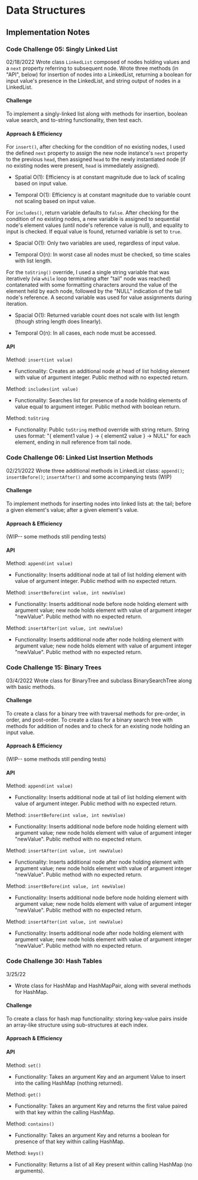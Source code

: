 # Data Structures

## Implementation Notes

### Code Challenge 05: Singly Linked List

02/18/2022
Wrote class `LinkedList` composed of nodes holding values and a `next` property referring to subsequent node.
Wrote three methods (in "API", below) for insertion of nodes into a LinkedList, returning a boolean for input value's presence in the LinkedList, and string output of nodes in a LinkedList.

#### Challenge

To implement a singly-linked list along with methods for insertion, boolean value search, and to-string functionality, then test each.

#### Approach & Efficiency

For `insert()`, after checking for the condition of no existing nodes, I used the defined `next` property to assign the new node instance's `next` property to the previous `head`, then assigned `head` to the newly instantiated node (if no existing nodes were present, `head` is immediately assigned).

* Spatial O(1): Efficiency is at constant magnitude due to lack of scaling based on input value.

* Temporal O(1): Efficiency is at constant magnitude due to variable count not scaling based on input value.

For `includes()`, return variable defaults to `false`. After checking for the condition of no existing nodes, a new variable is assigned to sequential node's element values (until node's reference value is null), and equality to input is checked. If equal value is found, returned variable is set to `true`.

* Spacial O(1): Only two variables are used, regardless of input value.

* Temporal O(n): In worst case all nodes must be checked, so time scales with list length.

For the `toString()` override, I used a single string variable that was iteratively (via `while` loop terminating after "tail" node was reached) contatenated with some formatting characters around the value of the element held by each node, followed by the "NULL" indication of the tail node's reference. A second variable was used for value assignments during iteration.

* Spacial O(1): Returned variable count does not scale with list length (though string length does linearly).

* Temporal O(n): In all cases, each node must be accessed.

#### API

Method: `insert(int value)`

* Functionality: Creates an additional node at head of list holding element with value of argument integer. Public method with no expected return.

Method: `includes(int value)`

* Functionality: Searches list for presence of a node holding elements of value equal to argument integer. Public method with boolean return.

Method: `toString`

* Functionality: Public `toString` method override with string return. String uses format: "{ element1 value } -> { element2 value } -> NULL" for each element, ending in null reference from tail node.

### Code Challenge 06: Linked List Insertion Methods
02/21/2022
Wrote three additional methods in LinkedList class: `append()`; `insertBefore()`; `insertAfter()` and some accompanying tests (WIP)


#### Challenge
To implement methods for inserting nodes into linked lists at: the tail; before a given element's value; after a given element's value.

#### Approach & Efficiency
(WIP-- some methods still pending tests)

#### API

Method: `append(int value)`

* Functionality: Inserts additional node at tail of list holding element with value of argument integer. Public method with no expected return.

Method: `insertBefore(int value, int newValue)`

* Functionality: Inserts additional node before node holding element with argument value; new node holds element with value of argument integer "newValue". Public method with no expected return.

Method: `insertAfter(int value, int newValue)`

* Functionality: Inserts additional node after node holding element with argument value; new node holds element with value of argument integer "newValue". Public method with no expected return.

### Code Challenge 15: Binary Trees
03/4/2022
Wrote class for BinaryTree and subclass BinarySearchTree along with basic methods.

#### Challenge
To create a class for a binary tree with traversal methods for pre-order, in order, and post-order.
To create a class for a binary search tree with methods for addition of nodes and to check for an existing node holding an input value.

#### Approach & Efficiency
(WIP-- some methods still pending tests)

#### API

Method: `append(int value)`

* Functionality: Inserts additional node at tail of list holding element with value of argument integer. Public method with no expected return.

Method: `insertBefore(int value, int newValue)`

* Functionality: Inserts additional node before node holding element with argument value; new node holds element with value of argument integer "newValue". Public method with no expected return.

Method: `insertAfter(int value, int newValue)`

* Functionality: Inserts additional node after node holding element with argument value; new node holds element with value of argument integer "newValue". Public method with no expected return.

Method: `insertBefore(int value, int newValue)`

* Functionality: Inserts additional node before node holding element with argument value; new node holds element with value of argument integer "newValue". Public method with no expected return.

Method: `insertAfter(int value, int newValue)`

* Functionality: Inserts additional node after node holding element with argument value; new node holds element with value of argument integer "newValue". Public method with no expected return.

### Code Challenge 30: Hash Tables
3/25/22
* Wrote class for HashMap and HashMapPair, along with several methods for HashMap.

#### Challenge
To create a class for hash map functionality: storing key-value pairs inside an array-like structure using sub-structures at each index.

#### Approach & Efficiency

#### API

Method: `set()`
* Functionality: Takes an argument Key and an argument Value to insert into the calling HashMap (nothing returned).

Method: `get()`
* Functionality: Takes an argument Key and returns the first value paired with that key within the calling HashMap.

Method: `contains()`
* Functionality: Takes an argument Key and returns a boolean for presence of that key within calling HashMap.

Method: `keys()`
* Functionality: Returns a list of all Key present within calling HashMap (no arguments).

